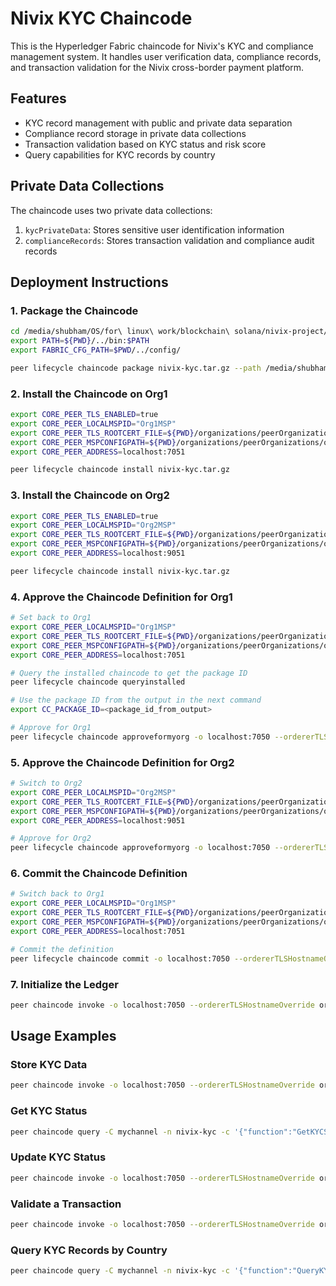 # Nivix KYC Chaincode

This is the Hyperledger Fabric chaincode for Nivix's KYC and compliance management system. It handles user verification data, compliance records, and transaction validation for the Nivix cross-border payment platform.

## Features

- KYC record management with public and private data separation
- Compliance record storage in private data collections
- Transaction validation based on KYC status and risk score
- Query capabilities for KYC records by country

## Private Data Collections

The chaincode uses two private data collections:

1. `kycPrivateData`: Stores sensitive user identification information
2. `complianceRecords`: Stores transaction validation and compliance audit records

## Deployment Instructions

### 1. Package the Chaincode

```bash
cd /media/shubham/OS/for\ linux\ work/blockchain\ solana/nivix-project/hyperledger/fabric-samples/test-network
export PATH=${PWD}/../bin:$PATH
export FABRIC_CFG_PATH=$PWD/../config/

peer lifecycle chaincode package nivix-kyc.tar.gz --path /media/shubham/OS/for\ linux\ work/blockchain\ solana/nivix-project/hyperledger/chaincode/nivix-kyc --lang golang --label nivix-kyc_1.0
```

### 2. Install the Chaincode on Org1

```bash
export CORE_PEER_TLS_ENABLED=true
export CORE_PEER_LOCALMSPID="Org1MSP"
export CORE_PEER_TLS_ROOTCERT_FILE=${PWD}/organizations/peerOrganizations/org1.example.com/peers/peer0.org1.example.com/tls/ca.crt
export CORE_PEER_MSPCONFIGPATH=${PWD}/organizations/peerOrganizations/org1.example.com/users/Admin@org1.example.com/msp
export CORE_PEER_ADDRESS=localhost:7051

peer lifecycle chaincode install nivix-kyc.tar.gz
```

### 3. Install the Chaincode on Org2

```bash
export CORE_PEER_TLS_ENABLED=true
export CORE_PEER_LOCALMSPID="Org2MSP"
export CORE_PEER_TLS_ROOTCERT_FILE=${PWD}/organizations/peerOrganizations/org2.example.com/peers/peer0.org2.example.com/tls/ca.crt
export CORE_PEER_MSPCONFIGPATH=${PWD}/organizations/peerOrganizations/org2.example.com/users/Admin@org2.example.com/msp
export CORE_PEER_ADDRESS=localhost:9051

peer lifecycle chaincode install nivix-kyc.tar.gz
```

### 4. Approve the Chaincode Definition for Org1

```bash
# Set back to Org1
export CORE_PEER_LOCALMSPID="Org1MSP"
export CORE_PEER_TLS_ROOTCERT_FILE=${PWD}/organizations/peerOrganizations/org1.example.com/peers/peer0.org1.example.com/tls/ca.crt
export CORE_PEER_MSPCONFIGPATH=${PWD}/organizations/peerOrganizations/org1.example.com/users/Admin@org1.example.com/msp
export CORE_PEER_ADDRESS=localhost:7051

# Query the installed chaincode to get the package ID
peer lifecycle chaincode queryinstalled

# Use the package ID from the output in the next command
export CC_PACKAGE_ID=<package_id_from_output>

# Approve for Org1
peer lifecycle chaincode approveformyorg -o localhost:7050 --ordererTLSHostnameOverride orderer.example.com --tls --cafile "${PWD}/organizations/ordererOrganizations/example.com/orderers/orderer.example.com/msp/tlscacerts/tlsca.example.com-cert.pem" --channelID mychannel --name nivix-kyc --version 1.0 --package-id $CC_PACKAGE_ID --sequence 2 --collections-config /media/shubham/OS/for\ linux\ work/blockchain\ solana/nivix-project/hyperledger/chaincode/nivix-kyc/collections_config.json
```

### 5. Approve the Chaincode Definition for Org2

```bash
# Switch to Org2
export CORE_PEER_LOCALMSPID="Org2MSP"
export CORE_PEER_TLS_ROOTCERT_FILE=${PWD}/organizations/peerOrganizations/org2.example.com/peers/peer0.org2.example.com/tls/ca.crt
export CORE_PEER_MSPCONFIGPATH=${PWD}/organizations/peerOrganizations/org2.example.com/users/Admin@org2.example.com/msp
export CORE_PEER_ADDRESS=localhost:9051

# Approve for Org2
peer lifecycle chaincode approveformyorg -o localhost:7050 --ordererTLSHostnameOverride orderer.example.com --tls --cafile "${PWD}/organizations/ordererOrganizations/example.com/orderers/orderer.example.com/msp/tlscacerts/tlsca.example.com-cert.pem" --channelID mychannel --name nivix-kyc --version 1.0 --package-id $CC_PACKAGE_ID --sequence 2 --collections-config /media/shubham/OS/for\ linux\ work/blockchain\ solana/nivix-project/hyperledger/chaincode/nivix-kyc/collections_config.json
```

### 6. Commit the Chaincode Definition

```bash
# Switch back to Org1
export CORE_PEER_LOCALMSPID="Org1MSP"
export CORE_PEER_TLS_ROOTCERT_FILE=${PWD}/organizations/peerOrganizations/org1.example.com/peers/peer0.org1.example.com/tls/ca.crt
export CORE_PEER_MSPCONFIGPATH=${PWD}/organizations/peerOrganizations/org1.example.com/users/Admin@org1.example.com/msp
export CORE_PEER_ADDRESS=localhost:7051

# Commit the definition
peer lifecycle chaincode commit -o localhost:7050 --ordererTLSHostnameOverride orderer.example.com --tls --cafile "${PWD}/organizations/ordererOrganizations/example.com/orderers/orderer.example.com/msp/tlscacerts/tlsca.example.com-cert.pem" --channelID mychannel --name nivix-kyc --version 1.0 --sequence 2 --peerAddresses localhost:7051 --tlsRootCertFiles "${PWD}/organizations/peerOrganizations/org1.example.com/peers/peer0.org1.example.com/tls/ca.crt" --peerAddresses localhost:9051 --tlsRootCertFiles "${PWD}/organizations/peerOrganizations/org2.example.com/peers/peer0.org2.example.com/tls/ca.crt" --collections-config /media/shubham/OS/for\ linux\ work/blockchain\ solana/nivix-project/hyperledger/chaincode/nivix-kyc/collections_config.json
```

### 7. Initialize the Ledger

```bash
peer chaincode invoke -o localhost:7050 --ordererTLSHostnameOverride orderer.example.com --tls --cafile "${PWD}/organizations/ordererOrganizations/example.com/orderers/orderer.example.com/msp/tlscacerts/tlsca.example.com-cert.pem" -C mychannel -n nivix-kyc --peerAddresses localhost:7051 --tlsRootCertFiles "${PWD}/organizations/peerOrganizations/org1.example.com/peers/peer0.org1.example.com/tls/ca.crt" --peerAddresses localhost:9051 --tlsRootCertFiles "${PWD}/organizations/peerOrganizations/org2.example.com/peers/peer0.org2.example.com/tls/ca.crt" -c '{"function":"InitLedger","Args":[]}'
```

## Usage Examples

### Store KYC Data

```bash
peer chaincode invoke -o localhost:7050 --ordererTLSHostnameOverride orderer.example.com --tls --cafile "${PWD}/organizations/ordererOrganizations/example.com/orderers/orderer.example.com/msp/tlscacerts/tlsca.example.com-cert.pem" -C mychannel -n nivix-kyc --peerAddresses localhost:7051 --tlsRootCertFiles "${PWD}/organizations/peerOrganizations/org1.example.com/peers/peer0.org1.example.com/tls/ca.crt" --peerAddresses localhost:9051 --tlsRootCertFiles "${PWD}/organizations/peerOrganizations/org2.example.com/peers/peer0.org2.example.com/tls/ca.crt" -c '{"function":"StoreKYC","Args":["user123", "8xj5hKLmrDVXA9VQxwiBrdS9GYmYLJ2GkQrZ7K1i9VJE", "John Doe", "true", "2025-05-17T12:00:00Z", "50", "US"]}'
```

### Get KYC Status

```bash
peer chaincode query -C mychannel -n nivix-kyc -c '{"function":"GetKYCStatus","Args":["8xj5hKLmrDVXA9VQxwiBrdS9GYmYLJ2GkQrZ7K1i9VJE"]}'
```

### Update KYC Status

```bash
peer chaincode invoke -o localhost:7050 --ordererTLSHostnameOverride orderer.example.com --tls --cafile "${PWD}/organizations/ordererOrganizations/example.com/orderers/orderer.example.com/msp/tlscacerts/tlsca.example.com-cert.pem" -C mychannel -n nivix-kyc --peerAddresses localhost:7051 --tlsRootCertFiles "${PWD}/organizations/peerOrganizations/org1.example.com/peers/peer0.org1.example.com/tls/ca.crt" --peerAddresses localhost:9051 --tlsRootCertFiles "${PWD}/organizations/peerOrganizations/org2.example.com/peers/peer0.org2.example.com/tls/ca.crt" -c '{"function":"UpdateKYCStatus","Args":["user123", "8xj5hKLmrDVXA9VQxwiBrdS9GYmYLJ2GkQrZ7K1i9VJE", "false", "Suspicious activity detected"]}'
```

### Validate a Transaction

```bash
peer chaincode invoke -o localhost:7050 --ordererTLSHostnameOverride orderer.example.com --tls --cafile "${PWD}/organizations/ordererOrganizations/example.com/orderers/orderer.example.com/msp/tlscacerts/tlsca.example.com-cert.pem" -C mychannel -n nivix-kyc --peerAddresses localhost:7051 --tlsRootCertFiles "${PWD}/organizations/peerOrganizations/org1.example.com/peers/peer0.org1.example.com/tls/ca.crt" --peerAddresses localhost:9051 --tlsRootCertFiles "${PWD}/organizations/peerOrganizations/org2.example.com/peers/peer0.org2.example.com/tls/ca.crt" -c '{"function":"ValidateTransaction","Args":["8xj5hKLmrDVXA9VQxwiBrdS9GYmYLJ2GkQrZ7K1i9VJE", "{\"transactionId\":\"tx123\",\"amount\":500,\"currency\":\"USD\",\"destination\":\"UK\"}"]}'
```

### Query KYC Records by Country

```bash
peer chaincode query -C mychannel -n nivix-kyc -c '{"function":"QueryKYCByCountry","Args":["US"]}'
``` 